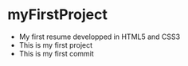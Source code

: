 # myFirstProject
- My first resume developped in HTML5 and CSS3
- This is my first project
- This is my first commit
